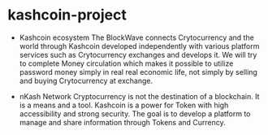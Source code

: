 # kashcoin-project

- Kashcoin ecosystem
The BlockWave connects Crytocurrency and the world through Kashcoin developed independently with various platform services 
such as Crytocurrency exchanges and develops it. 
We will try to complete Money circulation which makes it possible to utilize password money simply in real real economic life, 
not simply by selling and buying Crytocurrency at exchange.

- nKash Network
Cryptocurrency is not the destination of a blockchain. It is a means and a tool. 
Kashcoin is a power for Token with high accessibility and strong security. The goal is to develop a platform to manage and share information through Tokens and Currency.


